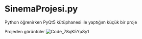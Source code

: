 # SinemaProjesi.py
Python öğrenirken PyQt5 kütüphanesi ile yaptığım küçük bir proje

Projeden görüntüler
![Code_78qK5Yp8y1](https://github.com/cemalgurselkar/SinemaProjesi.py/assets/116062524/efdbf51e-dae7-43be-9183-803f1972340e)
